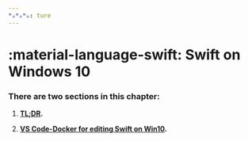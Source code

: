 ```yaml
---
ᴴₒᴴₒᴴₒ: ture
---
```


# **:material-language-swift: Swift on Windows 10**

### **There are two sections in this chapter:**

1. **[TL;DR](TL_DR.md).**

2. **[VS Code-Docker for editing Swift on Win10](VS_Code_Docker_for_a_nice_Swift_edition_on_Windows10.md).**
